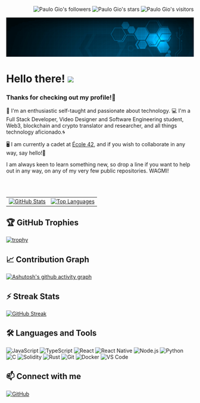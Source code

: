 <p align="right">
	<img alt="Paulo Gio's followers" src="https://img.shields.io/github/followers/paulo-gio?color=blueviolet" />
	<img alt="Paulo Gio's stars" src="https://img.shields.io/github/stars/paulo-gio?color=blueviolet" />
    <img alt="Paulo Gio's visitors" src="https://komarev.com/ghpvc/?username=paulo-gio&color=8c36db&style=flat&label=visitors" />
</p>

[![Image header with background image of a tech image, animated. Link to Paulo Gio's linkedin profile](img/BCT2.gif)](https://www.linkedin.com/in/paulinhogiovannini/)

# Hello there! <img src="https://thumbs.gfycat.com/RegalOldClumber-size_restricted.gif" width="30px">

### Thanks for checking out my profile!🖖

🔎 I'm an enthusiastic self-taught and passionate about technology. 💻 I'm a Full Stack Developer, Video Designer and Software Engineering student, Web3, blockchain and crypto translator and researcher, and all things technology aficionado.🌀

🖥 I am currently a cadet at [École 42](https://www.42sp.org.br/), and if you wish to collaborate in any way, say hello!🤞

I am always keen to learn something new, so drop a line if you want to help out in any way, on any of my very few public repositories. WAGMI!

<br>
<br>

<table>
  <tr>
    <td align="center">
      <a href="https://github.com/paulo-gio?tab=repositories">
        <img src="https://github-readme-stats.vercel.app/api?username=paulo-gio&count_private=true&include_all_commits=true&show_icons=true&hide=issues&hide_border=true&theme=jolly" alt="GitHub Stats" />
      </a>
    </td>
    <td align="center">
      <a href="https://github.com/paulo-gio?tab=repositories">
        <img src="https://github-readme-stats.vercel.app/api/top-langs/?username=paulo-gio&layout=compact&hide_border=true&theme=jolly" alt="Top Languages" />
      </a>
    </td>
  </tr>
</table>

## 🏆 GitHub Trophies

[![trophy](https://github-profile-trophy.vercel.app/?username=paulo-gio&theme=dracula&column=7)](https://github.com/ryo-ma/github-profile-trophy)

## 📈 Contribution Graph

[![Ashutosh's github activity graph](https://github-readme-activity-graph.vercel.app/graph?username=paulo-gio&theme=dracula)](https://github.com/ashutosh00710/github-readme-activity-graph)

## ⚡ Streak Stats

[![GitHub Streak](https://streak-stats.demolab.com/?user=paulo-gio&theme=dracula)](https://git.io/streak-stats)

## 🛠️ Languages and Tools

![JavaScript](https://img.shields.io/badge/-JavaScript-F7DF1E?style=flat-square&logo=javascript&logoColor=black)
![TypeScript](https://img.shields.io/badge/-TypeScript-3178C6?style=flat-square&logo=typescript&logoColor=white)
![React](https://img.shields.io/badge/-React-61DAFB?style=flat-square&logo=react&logoColor=black)
![React Native](https://img.shields.io/badge/-React%20Native-61DAFB?style=flat-square&logo=react&logoColor=black)
![Node.js](https://img.shields.io/badge/-Node.js-339933?style=flat-square&logo=node.js&logoColor=white)
![Python](https://img.shields.io/badge/-Python-3776AB?style=flat-square&logo=python&logoColor=white)
![C](https://img.shields.io/badge/-C-A8B9CC?style=flat-square&logo=c&logoColor=black)
![Solidity](https://img.shields.io/badge/-Solidity-363636?style=flat-square&logo=solidity&logoColor=white)
![Rust](https://img.shields.io/badge/-Rust-000000?style=flat-square&logo=rust&logoColor=white)
![Git](https://img.shields.io/badge/-Git-F05032?style=flat-square&logo=git&logoColor=white)
![Docker](https://img.shields.io/badge/-Docker-2496ED?style=flat-square&logo=docker&logoColor=white)
![VS Code](https://img.shields.io/badge/-VS%20Code-007ACC?style=flat-square&logo=visual-studio-code&logoColor=white)

## 📫 Connect with me

[![GitHub](https://img.shields.io/badge/-GitHub-181717?style=flat-square&logo=github&logoColor=white)](https://github.com/paulo-gio)
